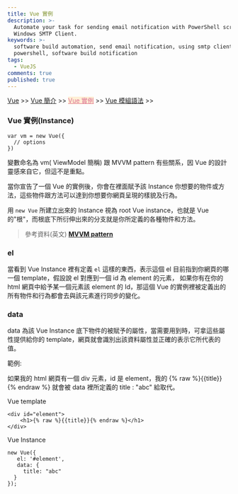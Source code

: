```yaml
---
title: Vue 實例
description: >-
  Automate your task for sending email notification with PowerShell script and
  Windows SMTP Client.
keywords: >-
  software build automation, send email notification, using smtp client in
  powershell, software build notification
tags:
  - VueJS
comments: true
published: true
---
```


<a href="/vue/">Vue</a> >>
<a href="/vue/vue_page1/">Vue 簡介</a> >>
<a href="/vue/vue_page2/" style="color:palevioletred;background-color:papayawhip;">Vue 實例</a> >>
<a href="/vue/vue_page3/">Vue 模組語法</a> >>
<div class="divider"></div>

### Vue 實例(Instance)

```
var vm = new Vue({
  // options
})
```
變數命名為 vm( ViewModel 簡稱) 跟  MVVM pattern 有些關系，因 Vue 的設計靈感來自它，但這不是重點。

當你宣告了一個 Vue 的實例後，你會在裡面賦予該 Instance 你想要的物件或方法，這些物件跟方法可以達到你想要你網頁呈現的樣貌及行為。

用 `new Vue` 所建立出來的 Instance 視為 root Vue instance，也就是 Vue 的"根"，而根底下所衍伸出來的分支就是你所定義的各種物件和方法。 

> 參考資料(英文) **<a href="https://en.wikipedia.org/wiki/Model%E2%80%93view%E2%80%93viewmodel" target="_blank"> MVVM pattern</a>**


### el
當看到 Vue Instance 裡有定義 `el` 這樣的東西，表示這個 el 目前指到你網頁的哪一個 template，假設說 el 對應到一個 id 為 element 的元素，
如果你有在你的 html 網頁中給予某一個元素該 element 的 Id，那這個 Vue 的實例裡被定義出的所有物件和行為都會去與該元素進行同步的變化。


### data
data 為該 Vue Instance 底下物件的被賦予的屬性，當需要用到時，可拿這些屬性提供給你的 template，網頁就會識別出該資料屬性並正確的表示它所代表的值。

範例:

如果我的 html 網頁有一個 div 元素，id 是 element，我的 {% raw %}{{title}}{% endraw %} 就會被 data 裡所定義的 title : "abc" 給取代。

Vue template
```
<div id="element">
    <h1>{% raw %}{{title}}{% endraw %}</h1>
</div>
```

Vue Instance
```
new Vue({
   el: '#element',
   data: {
     title: "abc"
  }
});
```

